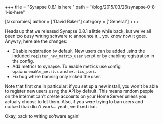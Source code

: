 +++
title = "Synapse 0.8.1 is here!"
path = "/blog/2015/03/26/synapse-0-8-1-is-here"

[taxonomies]
author = ["David Baker"]
category = ["General"]
+++

Heads up that we released Synapse 0.8.1 a little while back, but we've all been too busy writing software to announce it... you know how it goes. Anyway, here are the changes:
<ul>
 <li>Disable registration by default. New users can be added using the included <code>register_new_matrix_user</code> script or by enabling registration in the config.</li>
 <li>Add metrics to synapse. To enable metrics use config options <code>enable_metrics</code> and <code>metrics_port</code>.</li>
 <li>Fix bug where banning only kicked the user.</li>
</ul>
Note that first one in particular: if you set up a new install, you won't be able to register new users using the API by default. This means random people on the Internet can't create accounts on your Home Server unless you actually choose to let them. Also, if you were trying to ban users and noticed that didn't work... yeah, we fixed that.

Okay, back to writing software again!
